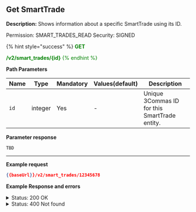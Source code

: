 ## Get SmartTrade

**Description:** Shows information about a specific SmartTrade using its ID.

Permission: SMART_TRADES_READ
Security: SIGNED

{% hint style="success" %}
 <mark style="color:green;background-color:white" > **GET**

<mark style="color:green;background-color:white" > **/v2/smart_trades/{id}**
{% endhint %}




**Path Parameters**

| Name | Type |	Mandatory |	Values(default)	| Description|
|------|------|-----------|-----------------|------------|
|`id`  | integer	| Yes | - | Unique 3Commas ID for this SmartTrade entity. |

**Parameter response**

`TBD`

---------

**Example request**
```json
{{baseUrl}}/v2/smart_trades/12345678
```

**Example Response and errors**


<details>

<summary>Status: 200 OK</summary>

```json
Status 200 Ok
{
    "id": 30404547,
    "version": 2,
    "account": {
        "id": 32402783,
        "type": "binance_us",
        "name": "My Binance US",
        "market": "Binance US Spot",
        "link": "/accounts/32402783"
    },
    "pair": "USDT_DOGE",
    "instant": false,
    "status": {
        "type": "cancelled",
        "basic_type": "cancelled",
        "title": "Cancelled"
    },
    "leverage": {
        "enabled": false
    },
    "position": {
        "type": "buy",
        "editable": false,
        "units": {
            "value": "14.91",
            "editable": false
        },
        "price": {
            "value": "0.10622",
            "value_without_commission": "0.10559",
            "editable": false
        },
        "total": {
            "value": "1.58385"
        },
        "order_type": "market",
        "status": {
            "type": "finished",
            "basic_type": "finished",
            "title": "Finished"
        }
    },
    "take_profit": {
        "enabled": true,
        "price_type": "value",
        "steps": []
    },
    "stop_loss": {
        "enabled": false
    },
    "reduce_funds": {
        "steps": []
    },
    "market_close": {},
    "note": "",
    "note_raw": null,
    "skip_enter_step": false,
    "data": {
        "editable": false,
        "current_price": {
            "bid": "0.10701",
            "ask": "0.10717",
            "last": "0.10704",
            "quote_volume": "173476.71714",
            "day_change_percent": "2.45"
        },
        "target_price_type": "price",
        "orderbook_price_currency": "USDT",
        "base_order_finished": true,
        "missing_funds_to_close": "0.0",
        "liquidation_price": null,
        "average_enter_price": "0.10622",
        "average_close_price": null,
        "average_enter_price_without_commission": "0.10559",
        "average_close_price_without_commission": null,
        "panic_sell_available": false,
        "add_funds_available": false,
        "reduce_funds_available": false,
        "force_start_available": false,
        "force_process_available": false,
        "cancel_available": false,
        "finished": false,
        "base_position_step_finished": true,
        "entered_amount": "14.91",
        "entered_total": "1.58385",
        "closed_amount": "0.0",
        "closed_total": "0.0",
        "commission": 0.001,
        "created_at": "2024-08-12T14:35:21.632Z",
        "updated_at": "2024-08-12T14:47:43.782Z",
        "closed_at": "2024-08-12T14:47:43.777Z",
        "type": "smart_trade"
    },
    "profit": {
        "volume": null,
        "usd": null,
        "percent": "0.0",
        "roe": null
    },
    "margin": {
        "amount": null,
        "total": null
    },
    "is_position_not_filled": false
}
```

</details>

<details>

<summary>Status: 400 Not found </summary>

```json
{
    "error": "Not found",
    "error_description": "Smart Trade not found"
}
```
</details>